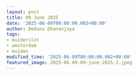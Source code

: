 ```yaml
---
layout: post
title: 09 June 2025
date: '2025-06-09T00:00:00.002+00:00'
author: Dedunu Dhananjaya
tags:
- muiderslot
- amsterdam
- muiden
modified_time: '2025-06-09T00:00:00.002+00:00'
featured_image: 2025-06-09-09-june-2025-2.jpeg
---
```

